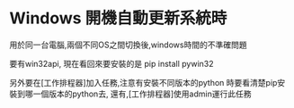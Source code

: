 # Windows 開機自動更新系統時
用於同一台電腦,兩個不同OS之間切換後,windows時間的不準確問題

要有win32api, 現在看回來要安裝的是
pip install pywin32

另外要在[工作排程器]加入任務,注意有安裝不同版本的python 時要看清楚pip安裝到哪一個版本的python去,
還有,[工作排程器]使用admin運行此任務




